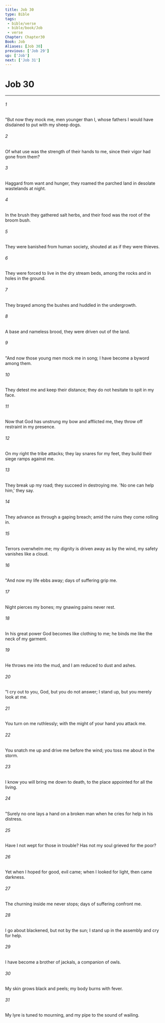```yaml
---
title: Job 30
type: Bible
tags:
 - bible/verse
 - bible/book/Job
 - verse
Chapter: Chapter30
Book: Job
Aliases: [Job 30]
previous: ['Job 29']
up: ['Job']
next: ['Job 31']
---
```

# Job 30

***


###### 1 
"But now they mock me, men younger than I, whose fathers I would have disdained to put with my sheep dogs. 

###### 2 
Of what use was the strength of their hands to me, since their vigor had gone from them? 

###### 3 
Haggard from want and hunger, they roamed the parched land in desolate wastelands at night. 

###### 4 
In the brush they gathered salt herbs, and their food was the root of the broom bush. 

###### 5 
They were banished from human society, shouted at as if they were thieves. 

###### 6 
They were forced to live in the dry stream beds, among the rocks and in holes in the ground. 

###### 7 
They brayed among the bushes and huddled in the undergrowth. 

###### 8 
A base and nameless brood, they were driven out of the land. 

###### 9 
"And now those young men mock me in song; I have become a byword among them. 

###### 10 
They detest me and keep their distance; they do not hesitate to spit in my face. 

###### 11 
Now that God has unstrung my bow and afflicted me, they throw off restraint in my presence. 

###### 12 
On my right the tribe attacks; they lay snares for my feet, they build their siege ramps against me. 

###### 13 
They break up my road; they succeed in destroying me. 'No one can help him,' they say. 

###### 14 
They advance as through a gaping breach; amid the ruins they come rolling in. 

###### 15 
Terrors overwhelm me; my dignity is driven away as by the wind, my safety vanishes like a cloud. 

###### 16 
"And now my life ebbs away; days of suffering grip me. 

###### 17 
Night pierces my bones; my gnawing pains never rest. 

###### 18 
In his great power God becomes like clothing to me; he binds me like the neck of my garment. 

###### 19 
He throws me into the mud, and I am reduced to dust and ashes. 

###### 20 
"I cry out to you, God, but you do not answer; I stand up, but you merely look at me. 

###### 21 
You turn on me ruthlessly; with the might of your hand you attack me. 

###### 22 
You snatch me up and drive me before the wind; you toss me about in the storm. 

###### 23 
I know you will bring me down to death, to the place appointed for all the living. 

###### 24 
"Surely no one lays a hand on a broken man when he cries for help in his distress. 

###### 25 
Have I not wept for those in trouble? Has not my soul grieved for the poor? 

###### 26 
Yet when I hoped for good, evil came; when I looked for light, then came darkness. 

###### 27 
The churning inside me never stops; days of suffering confront me. 

###### 28 
I go about blackened, but not by the sun; I stand up in the assembly and cry for help. 

###### 29 
I have become a brother of jackals, a companion of owls. 

###### 30 
My skin grows black and peels; my body burns with fever. 

###### 31 
My lyre is tuned to mourning, and my pipe to the sound of wailing. 
